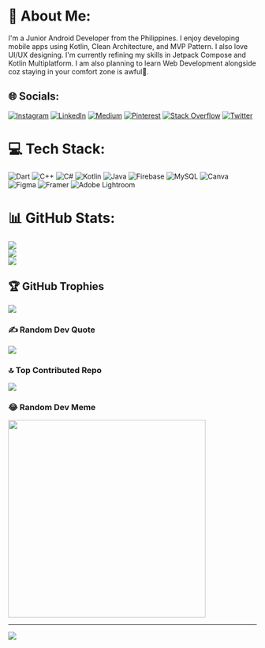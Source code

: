 # 💫 About Me:
I'm a Junior Android Developer from the Philippines. I enjoy developing mobile apps using Kotlin, Clean Architecture, and MVP Pattern. I also love UI/UX designing. I'm currently refining my skills in Jetpack Compose and Kotlin Multiplatform. I am also planning to learn Web Development alongside coz staying in your comfort zone is awful🤣.


## 🌐 Socials:
[![Instagram](https://img.shields.io/badge/Instagram-%23E4405F.svg?logo=Instagram&logoColor=white)](https://instagram.com/codesthetic.06) [![LinkedIn](https://img.shields.io/badge/LinkedIn-%230077B5.svg?logo=linkedin&logoColor=white)](https://linkedin.com/in/razyl-abbygail-vidal-b15ab723b) [![Medium](https://img.shields.io/badge/Medium-12100E?logo=medium&logoColor=white)](https://medium.com/@@sophiloma.andrique) [![Pinterest](https://img.shields.io/badge/Pinterest-%23E60023.svg?logo=Pinterest&logoColor=white)](https://pinterest.com/@waku06) [![Stack Overflow](https://img.shields.io/badge/-Stackoverflow-FE7A16?logo=stack-overflow&logoColor=white)](https://stackoverflow.com/users/22045186) [![Twitter](https://img.shields.io/badge/Twitter-%231DA1F2.svg?logo=Twitter&logoColor=white)](https://twitter.com/@RazVidal_) 

# 💻 Tech Stack:
![Dart](https://img.shields.io/badge/dart-%230175C2.svg?style=plastic&logo=dart&logoColor=white) ![C++](https://img.shields.io/badge/c++-%2300599C.svg?style=plastic&logo=c%2B%2B&logoColor=white) ![C#](https://img.shields.io/badge/c%23-%23239120.svg?style=plastic&logo=csharp&logoColor=white) ![Kotlin](https://img.shields.io/badge/kotlin-%237F52FF.svg?style=plastic&logo=kotlin&logoColor=white) ![Java](https://img.shields.io/badge/java-%23ED8B00.svg?style=plastic&logo=openjdk&logoColor=white) ![Firebase](https://img.shields.io/badge/firebase-%23039BE5.svg?style=plastic&logo=firebase) ![MySQL](https://img.shields.io/badge/mysql-%2300000f.svg?style=plastic&logo=mysql&logoColor=white) ![Canva](https://img.shields.io/badge/Canva-%2300C4CC.svg?style=plastic&logo=Canva&logoColor=white) ![Figma](https://img.shields.io/badge/figma-%23F24E1E.svg?style=plastic&logo=figma&logoColor=white) ![Framer](https://img.shields.io/badge/Framer-black?style=plastic&logo=framer&logoColor=blue) ![Adobe Lightroom](https://img.shields.io/badge/Adobe%20Lightroom-31A8FF.svg?style=plastic&logo=Adobe%20Lightroom&logoColor=white)
# 📊 GitHub Stats:
![](https://github-readme-stats.vercel.app/api?username=razylvidal&theme=tokyonight&hide_border=false&include_all_commits=false&count_private=true)<br/>
![](https://github-readme-streak-stats.herokuapp.com/?user=razylvidal&theme=tokyonight&hide_border=false)<br/>
![](https://github-readme-stats.vercel.app/api/top-langs/?username=razylvidal&theme=tokyonight&hide_border=false&include_all_commits=false&count_private=true&layout=compact)

## 🏆 GitHub Trophies
![](https://github-profile-trophy.vercel.app/?username=razylvidal&theme=tokyonight&no-frame=false&no-bg=false&margin-w=4)

### ✍️ Random Dev Quote
![](https://quotes-github-readme.vercel.app/api?type=vetical&theme=tokyonight)

### 🔝 Top Contributed Repo
![](https://github-contributor-stats.vercel.app/api?username=razylvidal&limit=5&theme=tokyonight&combine_all_yearly_contributions=true)

### 😂 Random Dev Meme
<img src='https://randommeme-five.vercel.app/' style="height: 400px;"/>

---
[![](https://visitcount.itsvg.in/api?id=razylvidal&icon=7&color=1)](https://visitcount.itsvg.in)

<!-- Proudly created with GPRM ( https://gprm.itsvg.in ) -->
